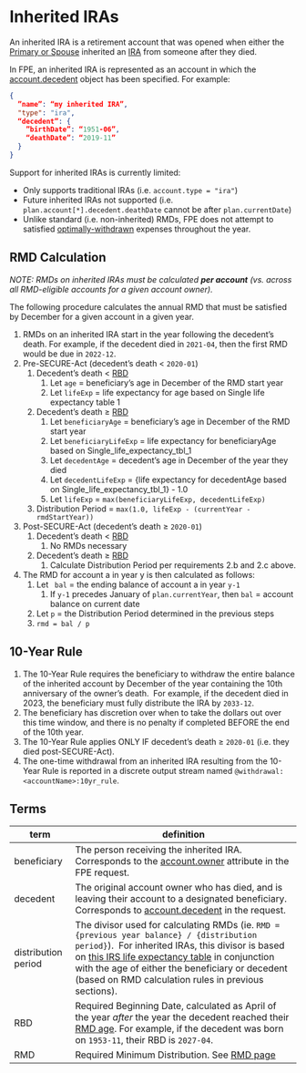 # Inherited IRAs

An inherited IRA is a retirement account that was opened when either the [Primary or Spouse](datatypes.md#plan) inherited an [IRA](datatypes.md#accounttype) from someone after they died.

In FPE, an inherited IRA is represented as an account in which the [account.decedent](datatypes.md#decedent) object has been specified.  For example:

```json
{
  ”name”: “my inherited IRA”, 
  "type": "ira", 
  “decedent”: {
    ”birthDate”: “1951-06”,
    “deathDate”: “2019-11”
  }
}
```

Support for inherited IRAs is currently limited:

- Only supports traditional IRAs (i.e. `account.type = "ira"`)
- Future inherited IRAs not supported (i.e. `plan.account[*].decedent.deathDate` cannot be after `plan.currentDate`)
- Unlike standard (i.e. non-inherited) RMDs, FPE does not attempt to satisfied [optimally-withdrawn](optimal_withdraw.md) expenses throughout the year. 


## RMD Calculation

_NOTE: RMDs on inherited IRAs must be calculated **per account** (vs. across all RMD-eligible accounts for a given account owner)._

The following procedure calculates the annual RMD that must be satisfied by December for a given account in a given year.


1. RMDs on an inherited IRA start in the year following the decedent’s death.  For example, if the decedent died in `2021-04`, then the first RMD would be due in `2022-12`.
1. Pre-SECURE-Act (decedent’s death < `2020-01`)
    1. Decedent’s death < [RBD](#terms)
        1. Let `age` = beneficiary’s age in December of the RMD start year
        1. Let `lifeExp` = life expectancy for age based on Single life expectancy table 1
    1. Decedent’s death ≥ [RBD](#terms)
        1. Let `beneficiaryAge` = beneficiary’s age in December of the RMD start year
        1. Let `beneficiaryLifeExp` = life expectancy for beneficiaryAge based on Single_life_expectancy_tbl_1
        1. Let `decedentAge` = decedent’s age in December of the year they died
        1. Let `decedentLifeExp` = {life expectancy for decedentAge based on Single_life_expectancy_tbl_1} - 1.0
        1. Let `lifeExp` = `max(beneficiaryLifeExp, decedentLifeExp)`
    1. Distribution Period = `max(1.0, lifeExp - (currentYear - rmdStartYear))`
1. Post-SECURE-Act (decedent’s death ≥ `2020-01`)
    1. Decedent’s death < [RBD](#terms)
        1. No RMDs necessary
    1. Decedent’s death ≥ [RBD](#terms)
        1. Calculate Distribution Period per requirements 2.b and 2.c above.
1. The RMD for account a in year y is then calculated as follows:
    1. Let ` bal` = the ending balance of account a in year `y-1`
        1. If `y-1` precedes January of `plan.currentYear`, then `bal` = account balance on current date
    1. Let `p` = the Distribution Period determined in the previous steps
    1. `rmd = bal / p`

## 10-Year Rule

1. The 10-Year Rule requires the beneficiary to withdraw the entire balance of the inherited account by December of the year containing the 10th anniversary of the owner’s death.  For example, if the decedent died in 2023, the beneficiary must fully distribute the IRA by `2033-12`.
1. The beneficiary has discretion over when to take the dollars out over this time window, and there is no penalty if completed BEFORE the end of the 10th year.
1. The 10-Year Rule applies ONLY IF decedent’s death ≥ `2020-01` (i.e. they died post-SECURE-Act).
1. The one-time withdrawal from an inherited IRA resulting from the 10-Year Rule is reported in a discrete output stream named `@withdrawal:<accountName>:10yr_rule`.


## Terms

| term         | definition |
| ------------ | ---------- |
| beneficiary | The person receiving the inherited IRA. Corresponds to the [account.owner](datatypes.md#account) attribute in the FPE request. |
| decedent | The original account owner who has died, and is leaving their account to a designated beneficiary. Corresponds to [account.decedent](datatypes.md#decedent) in the request. |
| distribution period | The divisor used for calculating RMDs (ie. `RMD = {previous year balance} / {distribution period}`).  For inherited IRAs, this divisor is based on [this IRS life expectancy table](https://www.irs.gov/publications/p590b#en_US_2023_publink100089977) in conjunction with the age of either the beneficiary or decedent (based on RMD calculation rules in previous sections). |
| RBD | Required Beginning Date, calculated as April of the year _after_ the year the decedent reached their [RMD age](rmd.md#rmd-age).  For example, if the decedent was born on `1953-11`, their RBD is `2027-04`. |
|RMD | Required Minimum Distribution.  See [RMD page](rmd.md) |
